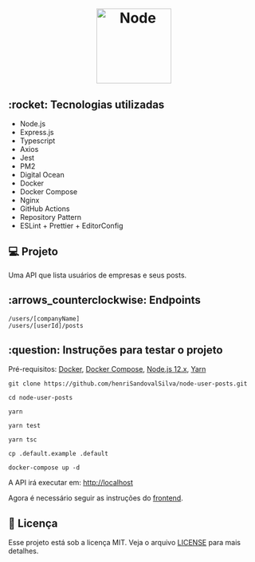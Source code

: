 <h1 align="center">
    <img alt="Node" title="Node" src="https://nodejs.org/static/images/logos/nodejs-new-black.svg" width="150px" />
</h1>

<h2>:rocket: Tecnologias utilizadas</h2>
<ul>
  <li>Node.js</li>
  <li>Express.js</li>
  <li>Typescript</li>
  <li>Axios</li>
  <li>Jest</li>
  <li>PM2</li>
  <li>Digital Ocean</li>
  <li>Docker</li>
  <li>Docker Compose</li>
  <li>Nginx</li>
  <li>GitHub Actions</li>
  <li>Repository Pattern</li>
  <li>ESLint + Prettier + EditorConfig</li>
</ul>

<h2>💻 Projeto</h2>

Uma API que lista usuários de empresas e seus posts.

<h2>:arrows_counterclockwise: Endpoints </h2>

`/users/[companyName]`<br>
`/users/[userId]/posts`<br>

<h2>:question: Instruções para testar o projeto</h2>

Pré-requisitos: 
 <a href="https://docs.docker.com/engine/install/ubuntu/" target="_blank">Docker</a>, 
<a href="https://docs.docker.com/compose/install/" target="_blank">Docker Compose</a>, 
<a href="https://github.com/nodesource/distributions/blob/master/README.md#debinstall" target="_blank">Node.js 12.x</a>, 
<a href="https://classic.yarnpkg.com/pt-BR/docs/install/#debian-stable" target="_blank">Yarn</a>

`git clone https://github.com/henriSandovalSilva/node-user-posts.git`

`cd node-user-posts`<br>

`yarn`<br>

`yarn test`<br>

`yarn tsc`<br>

`cp .default.example .default`<br>

`docker-compose up -d`<br>

A API irá executar em: [http://localhost](http://localhost)

Agora é necessário seguir as instruções do [frontend](https://github.com/henriSandovalSilva/react-user-posts).

## :memo: Licença

Esse projeto está sob a licença MIT. Veja o arquivo [LICENSE](LICENSE.md) para mais detalhes.

